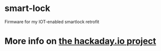 # smart-lock
Firmware for my IOT-enabled smartlock retrofit

# More info on [the hackaday.io project](https://hackaday.io/project/170705-ancient-lock-gets-smart)
